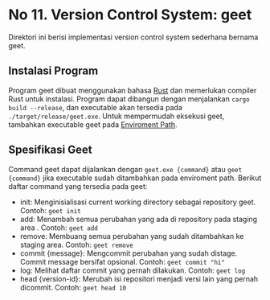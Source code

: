 # No 11. Version Control System: geet
Direktori ini berisi implementasi version control system sederhana bernama geet.

## Instalasi Program
Program geet dibuat menggunakan bahasa [Rust](https://www.rust-lang.org/tools/install) dan memerlukan compiler Rust untuk instalasi. Program dapat dibangun dengan menjalankan `cargo build --release`, dan executable akan tersedia pada `./target/release/geet.exe`. Untuk mempermudah eksekusi geet, tambahkan executable geet pada [Enviroment Path](https://docs.microsoft.com/en-us/previous-versions/office/developer/sharepoint-2010/ee537574(v=office.14)).

## Spesifikasi Geet
Command geet dapat dijalankan dengan `geet.exe {command}` atau `geet {command}` jika executable sudah ditambahkan pada enviroment path. Berikut daftar command yang tersedia pada geet:

- init: Menginisialisasi current working directory sebagai repository geet. Contoh: `geet init`
- add: Menambah semua perubahan yang ada di repository pada staging area . Contoh: `geet add`
- remove: Membuang semua perubahan yang sudah ditambahkan ke staging area. Contoh: `geet remove`
- commit {message}: Mengcommit perubahan yang sudah distage. Commit message bersifat opsional. Contoh: `geet commit "hi"`
- log: Melihat daftar commit yang pernah dilakukan. Contoh: `geet log`
- head {version-id}: Merubah isi repositori menjadi versi lain yang pernah dicommit. Contoh: `geet head 10`